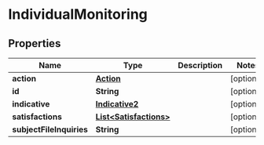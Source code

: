 

# IndividualMonitoring


## Properties

| Name | Type | Description | Notes |
|------------ | ------------- | ------------- | -------------|
|**action** | [**Action**](Action.md) |  |  [optional] |
|**id** | **String** |  |  [optional] |
|**indicative** | [**Indicative2**](Indicative2.md) |  |  [optional] |
|**satisfactions** | [**List&lt;Satisfactions&gt;**](Satisfactions.md) |  |  [optional] |
|**subjectFileInquiries** | **String** |  |  [optional] |



